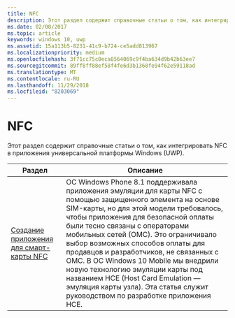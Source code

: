 ```yaml
---
title: NFC
description: Этот раздел содержит справочные статьи о том, как интегрировать NFC в приложения универсальной платформы Windows (UWP).
ms.date: 02/08/2017
ms.topic: article
keywords: windows 10, uwp
ms.assetid: 15a113b5-8231-41c9-b724-ce5add813967
ms.localizationpriority: medium
ms.openlocfilehash: 3f71cc75c0eca8564069c9f4ba634d9b42b63ee7
ms.sourcegitcommit: 89ff8ff88ef58f4fe6d3b1368fe94f62e59118ad
ms.translationtype: MT
ms.contentlocale: ru-RU
ms.lasthandoff: 11/29/2018
ms.locfileid: "8203069"
---
```

# <a name="nfc"></a>NFC


Этот раздел содержит справочные статьи о том, как интегрировать NFC в приложения универсальной платформы Windows (UWP).

|Раздел |Описание|
|--------|------------------|
| [Создание приложения для смарт-карты NFC](host-card-emulation.md)   | ОС Windows Phone 8.1 поддерживала приложения эмуляции для карты NFC с помощью защищенного элемента на основе SIM-карты, но для этой модели требовалось, чтобы приложения для безопасной оплаты были тесно связаны с операторами мобильных сетей (ОМС). Это ограничивало выбор возможных способов оплаты для продавцов и разработчиков, не связанных с ОМС. В ОС Windows 10 Mobile мы внедрили новую технологию эмуляции карты под названием HCE (Host Card Emulation — эмуляция карты узла). Эта статья служит руководством по разработке приложения HCE.   |